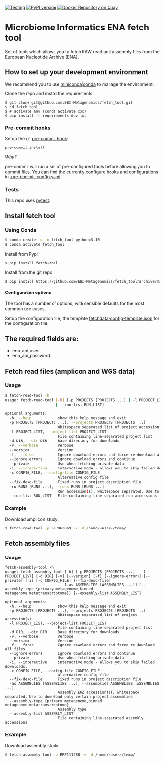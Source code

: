[![Testing](https://github.com/EBI-Metagenomics/fetch_tool/actions/workflows/test.yml/badge.svg)](https://github.com/EBI-Metagenomics/fetch_tool/actions/workflows/test.yml)
[![PyPI version](https://badge.fury.io/py/fetch-tool.svg)](https://badge.fury.io/py/fetch-tool)
[![Docker Repository on Quay](https://quay.io/repository/microbiome-informatics/fetch-tool/status "Docker Repository on Quay")](https://quay.io/repository/microbiome-informatics/fetch-tool)

# Microbiome Informatics ENA fetch tool

Set of tools which allows you to fetch RAW read and assembly files from the European Nucleotide Archive (ENA).

## How to set up your development environment

We recommend you to use [miniconda|conda](https://docs.conda.io/en/latest/miniconda.html) to manage the environment.

Clone the repo and install the requirements.

```
$ git clone git@github.com:EBI-Metagenomics/fetch_tool.git
$ cd fetch_tool
$ # activate anv (conda activate xxx)
$ pip install -r requirements-dev.txt
```

### Pre-commit hooks

Setup the git [pre-commit hook](https://pre-commit.com/):

```bash
pre-commit install
```

*Why?*

pre-commit will run a set of pre-configured tools before allowing you to commit files. You can find the currently configure hooks and configurations in [.pre-commit-config.yaml](./.pre-commit-config.yaml)

### Tests

This repo uses [pytest](https://docs.pytest.org).

## Install fetch tool

### Using Conda

```bash
$ conda create -q -n fetch_tool python=3.10
$ conda activate fetch_tool
```

Install from Pypi

```bash
$ pip install fetch-tool
```

Install from the git repo

```bash
$ pip install https://github.com/EBI-Metagenomics/fetch_tool/archive/master.zip
```

#### Configuration options

The tool has a number of options, with sensible defaults for the most common use cases.

Setup the configuration file, the template [fetchdata-config-template.json](config/fetchdata-config-template.json) for the configuration file.

The required fields are:
-
  - ena_api_user
  - ena_api_password

## Fetch read files (amplicon and WGS data)

### Usage

```bash
$ fetch-read-tool -h
usage: fetch-read-tool [-h] [-p PROJECTS [PROJECTS ...] | -l PROJECT_LIST] [-d DIR] [-v] [--version] [-f] [--ignore-errors] [--private] [-i] [-c CONFIG_FILE] [--fix-desc-file] [-ru RUNS [RUNS ...]
                       | --run-list RUN_LIST]

optional arguments:
  -h, --help            show this help message and exit
  -p PROJECTS [PROJECTS ...], --projects PROJECTS [PROJECTS ...]
                        Whitespace separated list of project accession(s)
  -l PROJECT_LIST, --project-list PROJECT_LIST
                        File containing line-separated project list
  -d DIR, --dir DIR     Base directory for downloads
  -v, --verbose         Verbose
  --version             Version
  -f, --force           Ignore download errors and force re-download all files
  --ignore-errors       Ignore download errors and continue
  --private             Use when fetching private data
  -i, --interactive     interactive mode - allows you to skip failed downloads.
  -c CONFIG_FILE, --config-file CONFIG_FILE
                        Alternative config file
  --fix-desc-file       Fixed runs in project description file
  -ru RUNS [RUNS ...], --runs RUNS [RUNS ...]
                        Run accession(s), whitespace separated. Use to download only certain project runs
  --run-list RUN_LIST   File containing line-separated run accessions
```

### Example

Download amplicon study:

```bash
$ fetch-read-tool -p SRP062869 -v -d /home/<user>/temp/
```

## Fetch assembly files

### Usage

```
fetch-assembly-tool -h
usage: fetch-assembly-tool [-h] [-p PROJECTS [PROJECTS ...] | -l PROJECT_LIST] [-d DIR] [-v] [--version] [-f] [--ignore-errors] [--private] [-i] [-c CONFIG_FILE] [--fix-desc-file]
                           [-as ASSEMBLIES [ASSEMBLIES ...]] [--assembly-type {primary metagenome,binned metagenome,metatranscriptome}] [--assembly-list ASSEMBLY_LIST]

optional arguments:
  -h, --help            show this help message and exit
  -p PROJECTS [PROJECTS ...], --projects PROJECTS [PROJECTS ...]
                        Whitespace separated list of project accession(s)
  -l PROJECT_LIST, --project-list PROJECT_LIST
                        File containing line-separated project list
  -d DIR, --dir DIR     Base directory for downloads
  -v, --verbose         Verbose
  --version             Version
  -f, --force           Ignore download errors and force re-download all files
  --ignore-errors       Ignore download errors and continue
  --private             Use when fetching private data
  -i, --interactive     interactive mode - allows you to skip failed downloads.
  -c CONFIG_FILE, --config-file CONFIG_FILE
                        Alternative config file
  --fix-desc-file       Fixed runs in project description file
  -as ASSEMBLIES [ASSEMBLIES ...], --assemblies ASSEMBLIES [ASSEMBLIES ...]
                        Assembly ERZ accession(s), whitespace separated. Use to download only certain project assemblies
  --assembly-type {primary metagenome,binned metagenome,metatranscriptome}
                        Assembly type
  --assembly-list ASSEMBLY_LIST
                        File containing line-separated assembly accessions
```

### Example

Download assembly study:

```bash
$ fetch-assembly-tool -p ERP111288 -v -d /home/<user>/temp/
```
